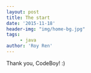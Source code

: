 ```yaml
---
layout: post
title: The start
date: '2015-11-18'
header-img: "img/home-bg.jpg"
tags:
     - java
author: 'Roy Ren'
---
```


Thank you, CodeBoy! :)
